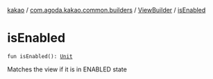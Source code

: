 [kakao](../../index.md) / [com.agoda.kakao.common.builders](../index.md) / [ViewBuilder](index.md) / [isEnabled](./is-enabled.md)

# isEnabled

`fun isEnabled(): `[`Unit`](https://kotlinlang.org/api/latest/jvm/stdlib/kotlin/-unit/index.html)

Matches the view if it is in ENABLED state


